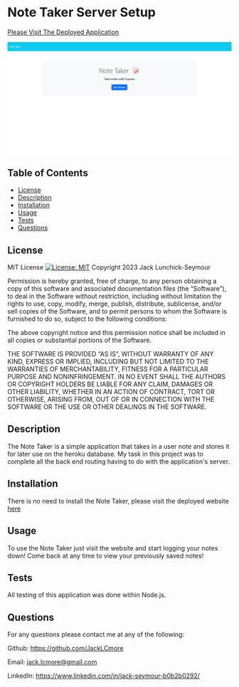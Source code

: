  # Note Taker Server Setup

 [Please Visit The Deployed Application](https://note-taker-server-setup-3efa15ce36dc.herokuapp.com)

 ![img](./public/assets/images/Screenshot%202023-10-26%20235639.png)

  ## Table of Contents
  * [License](#license)
  * [Description](#description)
  * [Installation](#installation)
  * [Usage](#usage)
  * [Tests](#tests)
  * [Questions](#questions)
  

  ## License
    
  MIT License
  [![License: MIT](https://img.shields.io/badge/License-MIT-yellow.svg)](https://opensource.org/licenses/MIT)
  Copyright 2023 Jack Lunchick-Seymour

  Permission is hereby granted, free of charge, to any person obtaining a copy of this software and associated documentation files (the “Software”), to deal in the Software without restriction, including without limitation the rights to use, copy, modify, merge, publish, distribute, sublicense, and/or sell copies of the Software, and to permit persons to whom the Software is furnished to do so, subject to the following conditions:
  
  The above copyright notice and this permission notice shall be included in all copies or substantial portions of the Software.
  
  THE SOFTWARE IS PROVIDED “AS IS”, WITHOUT WARRANTY OF ANY KIND, EXPRESS OR IMPLIED, INCLUDING BUT NOT LIMITED TO THE WARRANTIES OF MERCHANTABILITY, FITNESS FOR A PARTICULAR PURPOSE AND NONINFRINGEMENT. IN NO EVENT SHALL THE AUTHORS OR COPYRIGHT HOLDERS BE LIABLE FOR ANY CLAIM, DAMAGES OR OTHER LIABILITY, WHETHER IN AN ACTION OF CONTRACT, TORT OR OTHERWISE, ARISING FROM, OUT OF OR IN CONNECTION WITH THE SOFTWARE OR THE USE OR OTHER DEALINGS IN THE SOFTWARE.

    
  ## Description
    
  The Note Taker is a simple application that takes in a user note and stores it for later use on the heroku database. My task in this project was to complete all the back end routing having to do with the application's server.
    
  ## Installation
    
  There is no need to install the Note Taker, please visit the deployed website [here](https://note-taker-server-setup-3efa15ce36dc.herokuapp.com)
    
  ## Usage
    
  To use the Note Taker just visit the website and start logging your notes down! Come back at any time to view your previously saved notes!
    
  ## Tests
    
  All testing of this application was done within Node.js.
    
  ## Questions

  For any questions please contact me at any of the following:
    
  Github: https://github.com/JackLCmore 
  
  Email: jack.lcmore@gmail.com 
  
  LinkedIn: https://www.linkedin.com/in/jack-seymour-b0b2b0292/
